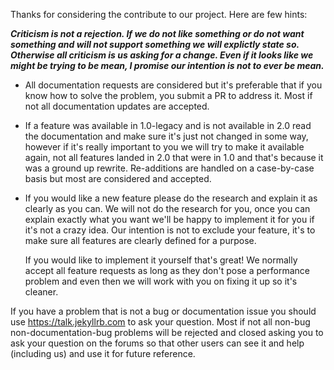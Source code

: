 Thanks for considering the contribute to our project.  Here are few hints:

***Criticism is not a rejection.  If we do not like something or do not want something and will not support something we will explictly state so.  Otherwise all criticism is us asking for a change.  Even if it looks like we might be trying to be mean, I promise our intention is not to ever be mean.***


* All documentation requests are considered but it's preferable that if you
  know how to solve the problem, you submit a PR to address it.  Most if not
  all documentation updates are accepted.

* If a feature was available in 1.0-legacy and is not available in 2.0 read
  the documentation and make sure it's just not changed in some way, however
  if it's really important to you we will try to make it available again,
  not all features landed in 2.0 that were in 1.0 and that's because it was
  a ground up rewrite.  Re-additions are handled on a case-by-case basis
  but most are considered and accepted.

* If you would like a new feature please do the research and explain it
  as clearly as you can.  We will not do the research for you, once you can
  explain exactly what you want we'll be happy to implement it for you if it's not a crazy idea.  Our intention is not to exclude your feature, it's to
  make sure all features are clearly defined for a purpose.

  If you would like to implement it yourself that's great! We normally accept
  all feature requests as long as they don't pose a performance problem and
  even then we will work with you on fixing it up so it's cleaner.

If you have a problem that is not a bug or documentation issue you should use https://talk.jekyllrb.com to ask your question.  Most if not all non-bug non-documentation-bug problems will be rejected and closed asking you to ask your question on the forums so that other users can see it and help (including us) and use it for future reference.
